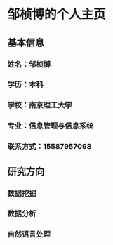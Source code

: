 # 邹桢博的个人主页

## 基本信息

### 姓名：邹桢博

### 学历：本科

### 学校：南京理工大学

### 专业：信息管理与信息系统

### 联系方式：15587957098

## 研究方向

### 数据挖掘

### 数据分析

### 自然语言处理


